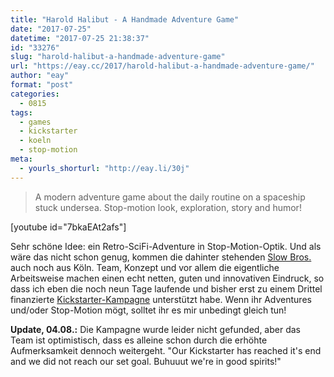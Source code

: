 ```yaml
---
title: "Harold Halibut - A Handmade Adventure Game"
date: "2017-07-25"
datetime: "2017-07-25 21:38:37"
id: "33276"
slug: "harold-halibut-a-handmade-adventure-game"
url: "https://eay.cc/2017/harold-halibut-a-handmade-adventure-game/"
author: "eay"
format: "post"
categories:
  - 0815
tags:
  - games
  - kickstarter
  - koeln
  - stop-motion
meta:
  - yourls_shorturl: "http://eay.li/30j"
---
```


> A modern adventure game about the daily routine on a spaceship stuck undersea. Stop-motion look, exploration, story and humor!

\[youtube id="7bkaEAt2afs"\]

Sehr schöne Idee: ein Retro-SciFi-Adventure in Stop-Motion-Optik. Und als wäre das nicht schon genug, kommen die dahinter stehenden [Slow Bros.](http://www.slow-bros.com/) auch noch aus Köln. Team, Konzept und vor allem die eigentliche Arbeitsweise machen einen echt netten, guten und innovativen Eindruck, so dass ich eben die noch neun Tage laufende und bisher erst zu einem Drittel finanzierte [Kickstarter-Kampagne](https://www.kickstarter.com/projects/slowbros/harold-halibut-a-handmade-adventure-game/) unterstützt habe. Wenn ihr Adventures und/oder Stop-Motion mögt, solltet ihr es mir unbedingt gleich tun!

**Update, 04.08.:** Die Kampagne wurde leider nicht gefunded, aber das Team ist optimistisch, dass es alleine schon durch die erhöhte Aufmerksamkeit dennoch weitergeht. "Our Kickstarter has reached it's end and we did not reach our set goal. Buhuuut we're in good spirits!"
